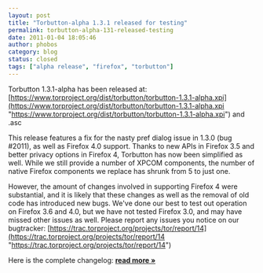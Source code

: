 ```yaml
---
layout: post
title: "Torbutton-alpha 1.3.1 released for testing"
permalink: torbutton-alpha-131-released-testing
date: 2011-01-04 18:05:46
author: phobos
category: blog
status: closed
tags: ["alpha release", "firefox", "torbutton"]
---
```


Torbutton 1.3.1-alpha has been released at:  
 [https://www.torproject.org/dist/torbutton/torbutton-1.3.1-alpha.xpi](https://www.torproject.org/dist/torbutton/torbutton-1.3.1-alpha.xpi "https://www.torproject.org/dist/torbutton/torbutton-1.3.1-alpha.xpi") and .asc

This release features a fix for the nasty pref dialog issue in 1.3.0 (bug \#2011), as well as Firefox 4.0 support. Thanks to new APIs in Firefox 3.5 and better privacy options in Firefox 4, Torbutton has now been simplified as well. While we still provide a number of XPCOM components, the number of native Firefox components we replace has shrunk from 5 to just one.

However, the amount of changes involved in supporting Firefox 4 were substantial, and it is likely that these changes as well as the removal of old code has introduced new bugs. We've done our best to test out operation on Firefox 3.6 and 4.0, but we have not tested Firefox 3.0, and may have missed other issues as well. Please report any issues you notice on our bugtracker: [https://trac.torproject.org/projects/tor/report/14](https://trac.torproject.org/projects/tor/report/14 "https://trac.torproject.org/projects/tor/report/14")

Here is the complete changelog: [**read more »**](https://blog.torproject.org/blog/torbutton-alpha-131-released-testing)
